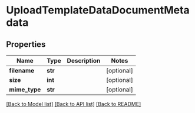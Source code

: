# UploadTemplateDataDocumentMetadata

## Properties
Name | Type | Description | Notes
------------ | ------------- | ------------- | -------------
**filename** | **str** |  | [optional] 
**size** | **int** |  | [optional] 
**mime_type** | **str** |  | [optional] 

[[Back to Model list]](../README.md#documentation-for-models) [[Back to API list]](../README.md#documentation-for-api-endpoints) [[Back to README]](../README.md)


